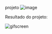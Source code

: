 

projeto
![image](https://user-images.githubusercontent.com/47305804/214835998-8e8abe41-269f-4f93-8c7e-9acd416aa2cf.png)



Resultado do projeto: 

![gifscreen](https://user-images.githubusercontent.com/47305804/216796873-8bbbf9f7-8a1d-4dfd-ad3f-c56bfa9fe39e.gif)
